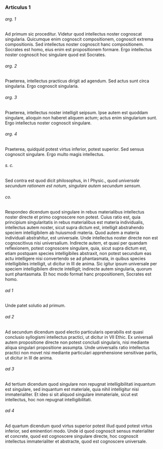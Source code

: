 ### Articulus 1

###### arg. 1
Ad primum sic proceditur. Videtur quod intellectus noster cognoscat singularia. Quicumque enim cognoscit compositionem, cognoscit extrema compositionis. Sed intellectus noster cognoscit hanc compositionem. Socrates est homo, eius enim est propositionem formare. Ergo intellectus noster cognoscit hoc singulare quod est Socrates.

###### arg. 2
Praeterea, intellectus practicus dirigit ad agendum. Sed actus sunt circa singularia. Ergo cognoscit singularia.

###### arg. 3
Praeterea, intellectus noster intelligit seipsum. Ipse autem est quoddam singulare, alioquin non haberet aliquem actum; actus enim singularium sunt. Ergo intellectus noster cognoscit singulare.

###### arg. 4
Praeterea, quidquid potest virtus inferior, potest superior. Sed sensus cognoscit singulare. Ergo multo magis intellectus.

###### s. c.
Sed contra est quod dicit philosophus, in I Physic., quod *universale secundum rationem est notum, singulare autem secundum sensum*.

###### co.
Respondeo dicendum quod singulare in rebus materialibus intellectus noster directe et primo cognoscere non potest. Cuius ratio est, quia principium singularitatis in rebus materialibus est materia individualis, intellectus autem noster, sicut supra dictum est, intelligit abstrahendo speciem intelligibilem ab huiusmodi materia. Quod autem a materia individuali abstrahitur, est universale. Unde intellectus noster directe non est cognoscitivus nisi universalium. Indirecte autem, et quasi per quandam reflexionem, potest cognoscere singulare, quia, sicut supra dictum est, etiam postquam species intelligibiles abstraxit, non potest secundum eas actu intelligere nisi convertendo se ad phantasmata, in quibus species intelligibiles intelligit, ut dicitur in III de anima. Sic igitur ipsum universale per speciem intelligibilem directe intelligit; indirecte autem singularia, quorum sunt phantasmata. Et hoc modo format hanc propositionem, Socrates est homo.

###### ad 1
Unde patet solutio ad primum.

###### ad 2
Ad secundum dicendum quod electio particularis operabilis est quasi conclusio syllogismi intellectus practici, ut dicitur in VII Ethic. Ex universali autem propositione directe non potest concludi singularis, nisi mediante aliqua singulari propositione assumpta. Unde universalis ratio intellectus practici non movet nisi mediante particulari apprehensione sensitivae partis, ut dicitur in III de anima.

###### ad 3
Ad tertium dicendum quod singulare non repugnat intelligibilitati inquantum est singulare, sed inquantum est materiale, quia nihil intelligitur nisi immaterialiter. Et ideo si sit aliquod singulare immateriale, sicut est intellectus, hoc non repugnat intelligibilitati.

###### ad 4
Ad quartum dicendum quod virtus superior potest illud quod potest virtus inferior, sed eminentiori modo. Unde id quod cognoscit sensus materialiter et concrete, quod est cognoscere singulare directe, hoc cognoscit intellectus immaterialiter et abstracte, quod est cognoscere universale.


